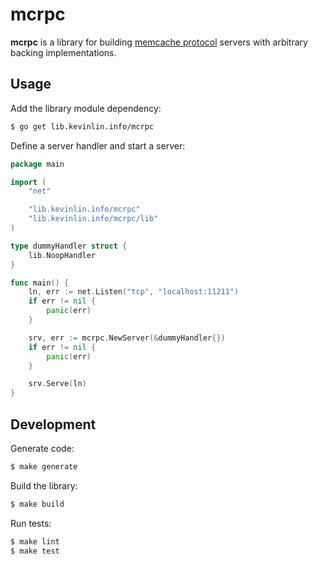 # mcrpc

**mcrpc** is a library for building [memcache protocol](https://github.com/memcached/memcached/blob/master/doc/protocol.txt)
servers with arbitrary backing implementations.

## Usage

Add the library module dependency:

```bash
$ go get lib.kevinlin.info/mcrpc
```

Define a server handler and start a server:

```go
package main

import (
	"net"

	"lib.kevinlin.info/mcrpc"
	"lib.kevinlin.info/mcrpc/lib"
)

type dummyHandler struct {
	lib.NoopHandler
}

func main() {
	ln, err := net.Listen("tcp", "localhost:11211")
	if err != nil {
		panic(err)
	}

	srv, err := mcrpc.NewServer(&dummyHandler{})
	if err != nil {
		panic(err)
	}

	srv.Serve(ln)
}

```

## Development

Generate code:

```bash
$ make generate
```

Build the library:

```bash
$ make build
```

Run tests:

```bash
$ make lint
$ make test
```
